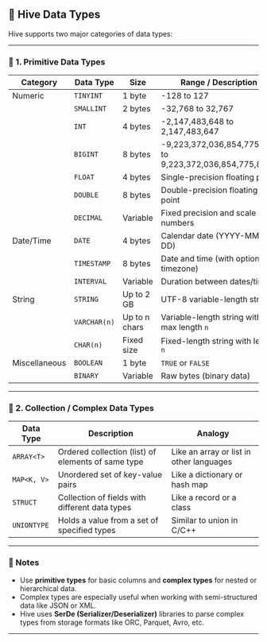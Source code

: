 
## 🧬 Hive Data Types

Hive supports two major categories of data types:

---

### 🔹 1. Primitive Data Types

| **Category**  | **Data Type** | **Size**      | **Range / Description**                                 |
| ------------- | ------------- | ------------- | ------------------------------------------------------- |
| Numeric       | `TINYINT`     | 1 byte        | -128 to 127                                             |
|               | `SMALLINT`    | 2 bytes       | -32,768 to 32,767                                       |
|               | `INT`         | 4 bytes       | -2,147,483,648 to 2,147,483,647                         |
|               | `BIGINT`      | 8 bytes       | -9,223,372,036,854,775,808 to 9,223,372,036,854,775,807 |
|               | `FLOAT`       | 4 bytes       | Single-precision floating point                         |
|               | `DOUBLE`      | 8 bytes       | Double-precision floating point                         |
|               | `DECIMAL`     | Variable      | Fixed precision and scale numbers                       |
| Date/Time     | `DATE`        | 4 bytes       | Calendar date (YYYY-MM-DD)                              |
|               | `TIMESTAMP`   | 8 bytes       | Date and time (with optional timezone)                  |
|               | `INTERVAL`    | Variable      | Duration between dates/times                            |
| String        | `STRING`      | Up to 2 GB    | UTF-8 variable-length string                            |
|               | `VARCHAR(n)`  | Up to n chars | Variable-length string with max length `n`              |
|               | `CHAR(n)`     | Fixed size    | Fixed-length string with length `n`                     |
| Miscellaneous | `BOOLEAN`     | 1 byte        | `TRUE` or `FALSE`                                       |
|               | `BINARY`      | Variable      | Raw bytes (binary data)                                 |

---

### 🔸 2. Collection / Complex Data Types

| **Data Type** | **Description**                                    | **Analogy**                              |
| ------------- | -------------------------------------------------- | ---------------------------------------- |
| `ARRAY<T>`    | Ordered collection (list) of elements of same type | Like an array or list in other languages |
| `MAP<K, V>`   | Unordered set of key-value pairs                   | Like a dictionary or hash map            |
| `STRUCT`      | Collection of fields with different data types     | Like a record or a class                 |
| `UNIONTYPE`   | Holds a value from a set of specified types        | Similar to union in C/C++                |

---

### 📘 Notes

* Use **primitive types** for basic columns and **complex types** for nested or hierarchical data.
* Complex types are especially useful when working with semi-structured data like JSON or XML.
* Hive uses **SerDe (Serializer/Deserializer)** libraries to parse complex types from storage formats like ORC, Parquet, Avro, etc.

---
